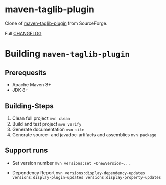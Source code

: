 # maven-taglib-plugin

Clone of [maven-taglib-plugin](https://sourceforge.net/projects/maven-taglib/) from SourceForge.

Full [CHANGELOG](CHANGELOG.md)

# Building `maven-taglib-plugin`

## Prerequesits

* Apache Maven 3\+
* JDK 8\+

## Building-Steps

1. Clean full project
    `mvn clean`
2. Build and test project
    `mvn verify`
3. Generate documentation
    `mvn site`
4. Generate source- and javadoc-artifacts and assemblies
    `mvn package`

## Support runs

* Set version number
    `mvn versions:set -DnewVersion=...`

* Dependency Report
    `mvn versions:display-dependency-updates versions:display-plugin-updates versions:display-property-updates`